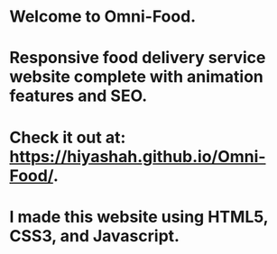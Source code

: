 # Welcome to Omni-Food.
# 
# Responsive food delivery service website complete with animation features and SEO. 
# Check it out at: https://hiyashah.github.io/Omni-Food/.

# I made this website using HTML5, CSS3, and Javascript.
#
#
